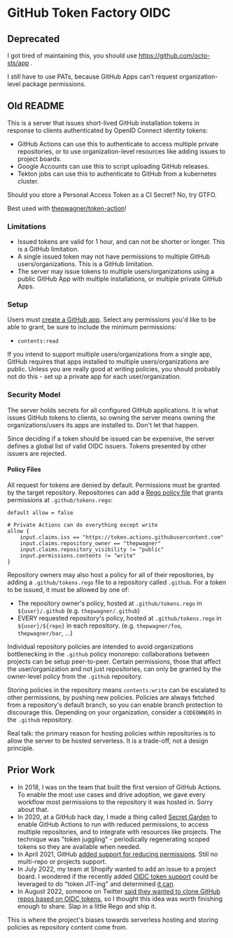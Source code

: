 # GitHub Token Factory OIDC

## Deprecated

I got tired of maintaining this, you should use https://github.com/octo-sts/app .

I _still_ have to use PATs, because GitHub Apps can't request organization-level package permissions.

## Old README

This is a server that issues short-lived GitHub installation tokens in response to clients authenticated by OpenID Connect identity tokens:

- GitHub Actions can use this to authenticate to access multiple private repositories, or to use organization-level resources like adding issues to project boards.
- Google Accounts can use this to script uploading GitHub releases.
- Tekton jobs can use this to authenticate to GitHub from a kubernetes cluster.

Should you store a Personal Access Token as a CI Secret? No, try GTFO.

Best used with [thepwagner/token-action](https://github.com/thepwagner/token-action)!

### Limitations

* Issued tokens are valid for 1 hour, and can not be shorter or longer. This is a GitHub limitation.
* A single issued token may not have permissions to multiple GitHub users/organizations. This is a GitHub limitation.
* The server may issue tokens to multiple users/organizations using a public GitHub App with multiple installations, or multiple private GitHub Apps.

### Setup

Users must [create a GitHub app](https://docs.github.com/en/developers/apps/building-github-apps/creating-a-github-app).
Select any permissions you'd like to be able to grant, be sure to include the minimum permissions:

- `contents:read`

If you intend to support multiple users/organizations from a single app, GitHub requires that apps installed to multiple users/organizations are public.
Unless you are really good at writing policies, you should probably not do this - set up a private app for each user/organization.

### Security Model

The server holds secrets for all configured GitHub applications. It is what issues GitHub tokens to clients, so owning the server means owning the organizations/users its apps are installed to. Don't let that happen.

Since deciding if a token should be issued can be expensive, the server defines a global list of valid OIDC issuers. Tokens presented by other issuers are rejected.

#### Policy Files

All request for tokens are denied by default. Permissions must be granted by the target repository. Repositories can add a [Rego policy file](https://www.openpolicyagent.org/docs/latest/policy-language/) that grants permissions at `.github/tokens.rego`:

```rego
default allow = false

# Private Actions can do everything except write
allow {
	input.claims.iss == "https://token.actions.githubusercontent.com"
	input.claims.repository_owner == "thepwagner"
	input.claims.repository_visibility != "public"
	input.permissions.contents != "write"
}
```

Repository owners may also host a policy for all of their repositories, by adding a `.github/tokens.rego` file to a repository called `.github`. For a token to be issued, it must be allowed by one of:

- The repository owner's policy, hosted at `.github/tokens.rego` in `${user}/.github` (e.g. `thepwagner/.github`)
- EVERY requested repository's policy, hosted at `.github/tokens.rego` in `${user}/${repo}` in each repository. (e.g. `thepwagner/foo`, `thepwagner/bar`, ...)

Individual repository policies are intended to avoid organizations bottlenecking in the `.github` policy monorepo: collaborations between projects can be setup peer-to-peer.
Certain permissions, those that affect the user/organization and not just repositories, can only be granted by the owner-level policy from the `.github` repository.

Storing policies in the repository means `contents:write` can be escalated to other permissions, by pushing new policies.
Policies are always fetched from a repository's default branch, so you can enable branch protection to discourage this. Depending on your organization, consider a `CODEOWNERS` in the `.github` repository.

Real talk: the primary reason for hosting policies within repositories is to allow the server to be hosted serverless. It is a trade-off, not a design principle.


## Prior Work

* In 2018, I was on the team that built the first version of GitHub Actions. To enable the most use cases and drive adoption, we gave every workflow most permissions to the repository it was hosted in. Sorry about that.
* In 2020, at a GitHub hack day, I made a thing called [Secret Garden](https://github.com/thepwagner/secret-garden) to enable GitHub Actions to run with reduced permissions, to access multiple repositories, and to integrate with resources like projects. The technique was "token juggling" - periodically regenerating scoped tokens so they are available when needed.
* In April 2021, GitHub [added support for reducing permissions](https://github.blog/changelog/2021-04-20-github-actions-control-permissions-for-github_token/). Still no multi-repo or projects support.
* In July 2022, my team at Shopify wanted to add an issue to a project board. I wondered if the recently added [OIDC token support](https://github.blog/changelog/2021-10-27-github-actions-secure-cloud-deployments-with-openid-connect/) could be leveraged to do "token JIT-ing" and determined [it can](https://twitter.com/meofthecloud/status/1547959659222315010).
* In August 2022, someone on Twitter [said they wanted to clone GitHub repos based on OIDC tokens](https://twitter.com/mattomata/status/1561345258545446913), so I thought this idea was worth finishing enough to share. Slap in a little Rego and ship it.

This is where the project's biases towards serverless hosting and storing policies as repository content come from.
